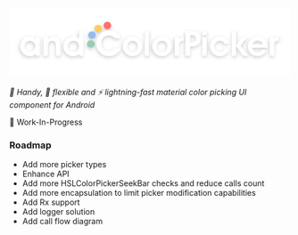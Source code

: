 ![](github/logo.png)

*:avocado: Handy, :snake: flexible and :zap: lightning-fast material color picking UI component for Android*

:speech_balloon: Work-In-Progress
### Roadmap

- Add more picker types
- Enhance API
- Add more HSLColorPickerSeekBar checks and reduce calls count
- Add more encapsulation to limit picker modification capabilities
- Add Rx support
- Add logger solution
- Add call flow diagram
